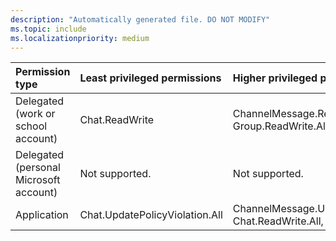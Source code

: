 ```yaml
---
description: "Automatically generated file. DO NOT MODIFY"
ms.topic: include
ms.localizationpriority: medium
---
```


|Permission type|Least privileged permissions|Higher privileged permissions|
|:---|:---|:---|
|Delegated (work or school account)|Chat.ReadWrite|ChannelMessage.ReadWrite, Group.ReadWrite.All|
|Delegated (personal Microsoft account)|Not supported.|Not supported.|
|Application|Chat.UpdatePolicyViolation.All|ChannelMessage.UpdatePolicyViolation.All, Chat.ReadWrite.All, Group.ReadWrite.All|

